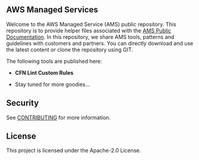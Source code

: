 ## AWS Managed Services

Welcome to the AWS Managed Service (AMS) public repository. This repository is to provide helper files associated with the [AMS Public Documentation](https://docs.aws.amazon.com/managedservices/). In this repository, we share AMS tools, patterns and guidelines with customers and partners. You can directly download and use the latest content or clone the repository using GIT.

The following tools are published here:

- **CFN Lint Custom Rules**

- Stay tuned for more goodies...

## Security

See [CONTRIBUTING](CONTRIBUTING.md#security-issue-notifications) for more information.

## License

This project is licensed under the Apache-2.0 License.
